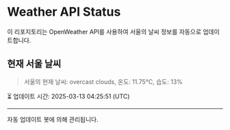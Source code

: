 
# Weather API Status

이 리포지토리는 OpenWeather API를 사용하여 서울의 날씨 정보를 자동으로 업데이트합니다.

## 현재 서울 날씨
> 서울의 현재 날씨: overcast clouds, 온도: 11.75°C, 습도: 13%

⏳ 업데이트 시간: 2025-03-13 04:25:51 (UTC)

---
자동 업데이트 봇에 의해 관리됩니다.
